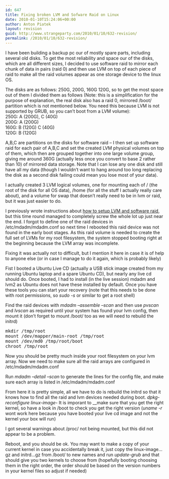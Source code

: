 ```yaml
---
id: 647
title: Fixing broken LVM and Sofware Raid on Linux
date: 2010-01-10T15:24:06+00:00
author: Anton Piatek
layout: revision
guid: http://www.strangeparty.com/2010/01/10/632-revision/
permalink: /2010/01/10/632-revision/
---
```

I have been building a backup pc our of mostly spare parts, including several old disks. To get the most reliability and space our of the disks, which are all different sizes, I decided to use software raid to mirror each chunk of data in pairs (raid 0) and then use LVM on top of each piece of raid to make all the raid volumes appear as one storage device to the linux OS.

The disks are as follows: 250G, 200G, 160G 120G, so to get the most space out of them I divided them as follows (Note: this is a simplification for the purpose of explanation, the real disk also has a raid 0, mirrored /boot/ partition which is not mentioned below. You need this because LVM is not supported by GRUB, so you can&#8217;t boot from a LVM volume):  
250G: A (200G), C (40G)  
200G: A (200G)  
160G: B (120G) C (40G)  
120G: B (120G)

A,B,C are partitions on the disks for software raid &#8211; I then set up software raid for each pair of A,B,C and set the created LVM physical volumes on top of them, which then are grouped together into one large volume group, giving me around 360G (actually less once you convert to base 2 rather than 10) of mirrored data storage. Note that I can lose any one disk and still have all my data (though I wouldn&#8217;t want to hang around too long replacing the disk as a second disk failing could mean you lose most of your data).

I actually created 3 LVM logical volumes, one for mounting each of / (the root of the disk for all OS data), /home (for all the stuff I actually really care about), and a volume for swap that doesn&#8217;t really need to be in lvm or raid, but it was just easier to do.

I previously wrote instructions about [how to setup LVM and software raid](http://), but this time round managed to completely screw the whole lot up just near the end. I forgot to define one of the raid devices in /etc/mdadm/mdadm.conf so next time I rebooted this raid device was not found in the early boot stages. As this raid volume is needed to create the full set of LVMs for my root filesystem, the system stopped booting right at the beginning because the LVM array was incomplete.

Fixing it was actually not to difficult, but I mention it here in case it is of help to anyone else (or in case I manage to do it again, which is probably likely)

Fist I booted a Ubuntu Live CD (actually a USB stick image created from my running Ubuntu laptop and a spare Ubuntu CD), but nearly any live cd should do. Once booted, I had to install (in the live session) mdadm and lvm2 as Ubuntu does not have these installed by default. Once you have these tools you can start your recovery (note that this needs to be done with root permissions, so _sudo -s_ or similar to get a root shell)

Find the raid devices with _mdadm &#8211;assemble &#8211;scan_ and then use _pvscan_ and _lvscan_ as required until your system has found your lvm config, then mount it (don&#8217;t forget to mount /boot/ too as we will need to rebuild the initrd)

<pre>mkdir /tmp/root
mount /dev/mapper/main-root /tmp/root
mount /dev/md0 /tmp/root/boot
chroot /tmp/root</pre>

Now you should be pretty much inside your root filesystem on your lvm array. Now we need to make sure all the raid arrays are configured in /etc/mdadm/mdadm.conf

Run _mdadm &#8211;detail &#8211;scan_ to generate the lines for the config file, and make sure each array is listed in /etc/mdadm/mdadm.conf

From here it is pretty simple, all we have to do is rebuild the initrd so that it knows how to find all the raid and lvm devices needed during boot. _dpkg-reconfigure linux-image-<your current kernel version>_ It is imporant to __make sure that you get the right kernel, so have a look in /boot to check you get the right version (_uname -r_ wont work here because you have booted your live cd image and not the kernel your box will run)

I got several warnings about /proc/ not being mounted, but this did not appear to be a problem.

Reboot, and you should be ok. You may want to make a copy of your current kernel in case you accidentally break it, just copy the linux-image&#8230;gz and initrd&#8230;gz from /boot/ to new names and run _update-grub_ and that should give you two kernels to choose from (hopefully booting choosing them in the right order, the order should be based on the version numbers in your kernel files so adjust if needed)